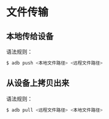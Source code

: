 # 文件传输

## 本地传给设备

语法规则：

```bash
$ adb push <本地文件路径> <远程文件路径>
```

## 从设备上拷贝出来

语法规则：

```bash
$ adb pull <远程文件路径> <本地文件路径> 
```
